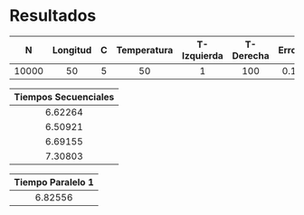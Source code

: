 # Resultados

|   N   | Longitud |  C  | Temperatura | T-Izquierda | T-Derecha | Error |
| :---: | :------: | :-: | :---------: | :---------: | :-------: | :---: |
| 10000 |    50    |  5  |     50      |      1      |    100    |  0.1  |

| Tiempos Secuenciales |
| :------------------: |
|       6.62264        |
|       6.50921        |
|       6.69155        |
|       7.30803        |

| Tiempo Paralelo 1 |
| :---------------: |
|      6.82556      |
